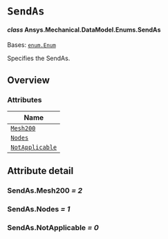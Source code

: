 # `SendAs`

<a id="ansys.mechanical.stubs.v242.Ansys.Mechanical.DataModel.Enums.SendAs"></a>

#### *class* Ansys.Mechanical.DataModel.Enums.SendAs

Bases: [`enum.Enum`](https://docs.python.org/3/library/enum.html#enum.Enum)

Specifies the SendAs.

<!-- !! processed by numpydoc !! -->

<a id="overview"></a>

## Overview

### Attributes

| Name |
| -------------------------------------------------------------------------------------------------------- |
| [`Mesh200`](#SendAs.Mesh200) |
| [`Nodes`](#SendAs.Nodes) |
| [`NotApplicable`](#SendAs.NotApplicable) |

<a id="attribute-detail"></a>

## Attribute detail

<a id="SendAs.Mesh200"></a>

### SendAs.Mesh200 *= 2*

<a id="SendAs.Nodes"></a>

### SendAs.Nodes *= 1*

<a id="SendAs.NotApplicable"></a>

### SendAs.NotApplicable *= 0*


